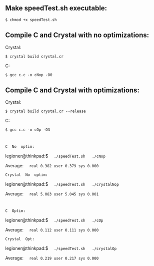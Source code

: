 ## Make speedTest.sh executable:
```$ chmod +x speedTest.sh```

## Compile C and Crystal with no optimizations:
Crystal:

```$ crystal build crystal.cr```

C:

```$ gcc c.c -o cNop -O0```

## Compile C and Crystal with optimizations:
Crystal:

```$ crystal build crystal.cr --release```

C:

```$ gcc c.c -o cOp -O3```

#
#

`C  No  optim:`

legioner@thinkpad:$ `  ./speedTest.sh   ./cNop` 

Average: ``  real 0.382 user 0.379 sys 0.000``

`Crystal  No  optim:`

legioner@thinkpad:$ `  ./speedTest.sh   ./crystalNop` 

Average: ``  real 5.083 user 5.045 sys 0.001``
#
#

`C  Optim:`
                                                                                                       
legioner@thinkpad:$ `  ./speedTest.sh   ./cOp`                         

Average: ``  real 0.112 user 0.111 sys 0.000``
` `


`Crystal  Opt:`
                                                                                                       
legioner@thinkpad:$ `  ./speedTest.sh   ./crystalOp`                         

Average: ``  real 0.219 user 0.217 sys 0.000``
                                                                                                       

